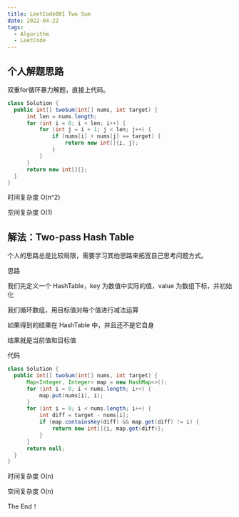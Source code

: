 ```yaml
---
title: LeetCode001 Two Sum
date: 2022-04-22
tags:
  - Algorithm
  - LeetCode
---
```


## 个人解题思路

双重for循环暴力解题，直接上代码。

```java
class Solution {
  public int[] twoSum(int[] nums, int target) {
      int len = nums.length;
      for (int i = 0; i < len; i++) {
          for (int j = i + 1; j < len; j++) {
              if (nums[i] + nums[j] == target) {
                  return new int[]{i, j};
              }
          }
      }
      return new int[]{};
  }
}
```

时间复杂度 O(n^2)

空间复杂度 O(1)

## 解法：Two-pass Hash Table

个人的思路总是比较局限，需要学习其他思路来拓宽自己思考问题方式。

思路

我们先定义一个 HashTable，key 为数值中实际的值，value 为数组下标，并初始化

我们循环数组，用目标值对每个值进行减法运算

如果得到的结果在 HashTable 中，并且还不是它自身

结果就是当前值和目标值

代码

```java
class Solution {
  public int[] twoSum(int[] nums, int target) {
      Map<Integer, Integer> map = new HashMap<>();
      for (int i = 0; i < nums.length; i++) {
          map.put(nums[i], i);
      }
      for (int i = 0; i < nums.length; i++) {
          int diff = target - nums[i];
          if (map.containsKey(diff) && map.get(diff) != i) {
              return new int[]{i, map.get(diff)};
          }
      }
      return null;
  }
}
```

时间复杂度 O(n)

空间复杂度 O(n)

The End！
